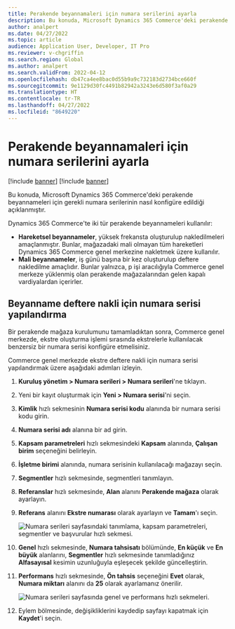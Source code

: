 ```yaml
---
title: Perakende beyannamaleri için numara serilerini ayarla
description: Bu konuda, Microsoft Dynamics 365 Commerce'deki perakende beyannameleri için gerekli numara serilerinin nasıl konfigüre edildiği açıklanmıştır.
author: analpert
ms.date: 04/27/2022
ms.topic: article
audience: Application User, Developer, IT Pro
ms.reviewer: v-chgriffin
ms.search.region: Global
ms.author: analpert
ms.search.validFrom: 2022-04-12
ms.openlocfilehash: db47ca4ee8bac0d55b9a9c732183d2734bce660f
ms.sourcegitcommit: 9e1129d30fc4491b82942a3243e6d580f3af0a29
ms.translationtype: HT
ms.contentlocale: tr-TR
ms.lasthandoff: 04/27/2022
ms.locfileid: "8649220"
---
```

# <a name="set-up-number-sequences-for-retail-statements"></a>Perakende beyannamaleri için numara serilerini ayarla

[!include [banner](includes/banner.md)]
[!include [banner](includes/preview-banner.md)]

Bu konuda, Microsoft Dynamics 365 Commerce'deki perakende beyannameleri için gerekli numara serilerinin nasıl konfigüre edildiği açıklanmıştır.

Dynamics 365 Commerce'te iki tür perakende beyannameleri kullanılır: 

- **Hareketsel beyannameler**, yüksek frekansta oluşturulup nakledilmeleri amaçlanmıştır. Bunlar, mağazadaki mali olmayan tüm hareketleri Dynamics 365 Commerce genel merkezine nakletmek üzere kullanılır. 
- **Mali beyannameler**, iş günü başına bir kez oluşturulup deftere nakledilme amaçlıdır. Bunlar yalnızca, p işi aracılığıyla Commerce genel merkeze yüklenmiş olan perakende mağazalarından gelen kapalı vardiyalardan içerirler.

## <a name="configure-a-number-sequence-for-statement-posting"></a>Beyanname deftere nakli için numara serisi yapılandırma

Bir perakende mağaza kurulumunu tamamladıktan sonra, Commerce genel merkezde, ekstre oluşturma işlemi sırasında ekstrelerle kullanılacak benzersiz bir numara serisi konfigüre etmelisiniz.

Commerce genel merkezde ekstre deftere nakli için numara serisi yapılandırmak üzere aşağıdaki adımları izleyin.

1. **Kuruluş yönetim \> Numara serileri \> Numara serileri**'ne tıklayın.
1. Yeni bir kayıt oluşturmak için **Yeni \> Numara serisi**'ni seçin.
1. **Kimlik** hızlı sekmesinin **Numara serisi kodu** alanında bir numara serisi kodu girin.
1. **Numara serisi adı** alanına bir ad girin.
1. **Kapsam parametreleri** hızlı sekmesindeki **Kapsam** alanında, **Çalışan birim** seçeneğini belirleyin.
1. **İşletme birimi** alanında, numara serisinin kullanılacağı mağazayı seçin.
1. **Segmentler** hızlı sekmesinde, segmentleri tanımlayın.
1. **Referanslar** hızlı sekmesinde, **Alan** alanını **Perakende mağaza** olarak ayarlayın.
1. **Referans** alanını **Ekstre numarası** olarak ayarlayın ve **Tamam**'ı seçin.

    ![Numara serileri sayfasındaki tanımlama, kapsam parametreleri, segmentler ve başvurular hızlı sekmesi.](media/retail-statements-num-seq-setup-01.png)

1. **Genel** hızlı sekmesinde, **Numara tahsisatı** bölümünde, **En küçük** ve **En büyük** alanlarını, **Segmentler** hızlı sekmesinde tanımladığınız **Alfasayısal** kesimin uzunluğuyla eşleşecek şekilde güncelleştirin.
1. **Performans** hızlı sekmesinde, **Ön tahsis** seçeneğini **Evet** olarak, **Numara miktarı** alanını da **25** olarak ayarlamanız önerilir.

    ![Numara serileri sayfasında genel ve performans hızlı sekmeleri.](media/retail-statements-num-seq-setup-02.png)

1. Eylem bölmesinde, değişikliklerini kaydedip sayfayı kapatmak için **Kaydet**'i seçin.
